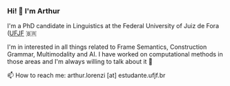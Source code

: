 ### Hi! 👋 I'm Arthur

I'm a PhD candidate in Linguistics at the Federal University of Juiz de Fora ([UFJF](https://www2.ufjf.br/ppglinguistica-en/) 🇧🇷

I'm in interested in all things related to Frame Semantics, Construction Grammar, Multimodality and AI. I have worked on computational methods in those areas and I'm always willing to talk about it 💬

📫 How to reach me: arthur.lorenzi [at] estudante.ufjf.br
